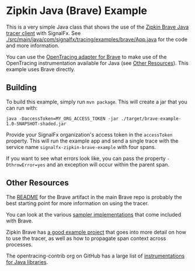 # Zipkin Java (Brave) Example

This is a very simple Java class that shows the use of the [Zipkin Brave Java
tracer client](https://github.com/openzipkin/brave) with SignalFx. See
[./src/main/java/com/signalfx/tracing/examples/brave/App.java](./src/main/java/com/signalfx/tracing/examples/brave/App.java)
for the code and more information.

You can use the [OpenTracing adapter for
Brave](https://github.com/openzipkin-contrib/brave-opentracing/) to make use of
the OpenTracing instrumentation available for Java (see [Other
Resources](#other-resources)).  This example uses Brave directly.

## Building

To build this example, simply run `mvn package`.  This will create a jar that
you can run with:

```
java -DaccessToken=MY_ORG_ACCESS_TOKEN -jar ./target/brave-example-1.0-SNAPSHOT-shaded.jar
```

Provide your SignalFx organization's access token in the `accessToken` property.  This will run
the example app and send a single trace with the service name
`signalfx-zipkin-brave-example` with four spans.

If you want to see what errors look like, you can pass the property `-DthrowError=yes` and an exception
will occur within the parent span.

## Other Resources

The [README](https://github.com/openzipkin/brave/tree/master/brave) for the Brave artifact in the main
Brave repo is probably the best starting point for more information on using the tracer.

You can look at the various [sampler implementations](https://github.com/openzipkin/brave/tree/master/brave/src/main/java/brave/sampler)
that come included with Brave.

Zipkin Brave has [a good example
project](https://github.com/openzipkin/brave-webmvc-example) that goes into
more detail on how to use the tracer, as well as how to propagate span context across processes.

The opentracing-contrib org on GitHub has a large list of [instrumentations for
Java
libraries](https://github.com/opentracing-contrib?utf8=%E2%9C%93&q=java-&type=&language=).
